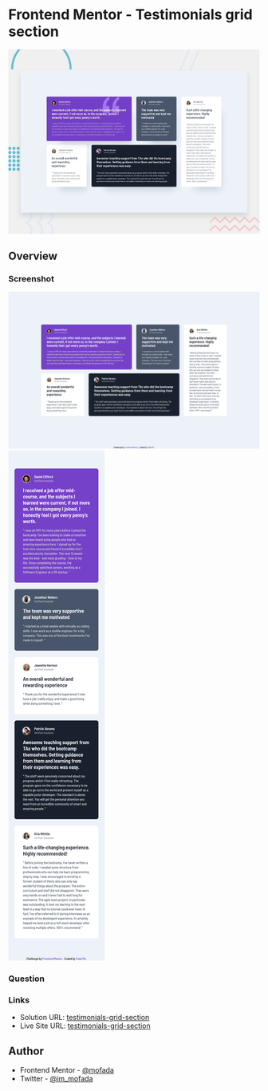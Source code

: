 # Frontend Mentor - Testimonials grid section

![Design preview for the Testimonials grid section coding challenge](./design/desktop-preview.jpg)

## Overview

### Screenshot

![screenshot](screenshot/screenshot.png)
![screenshot-mobile](screenshot/screenshot-mobile.png)

### Question

### Links

- Solution URL: [testimonials-grid-section](https://www.frontendmentor.io/solutions/testimonials-grid-section-with-tailwind-OfLPO59pNt)
- Live Site URL: [testimonials-grid-section](https://mofada.github.io/frontend-mentor/challenges/testimonials-grid-section/)

## Author

- Frontend Mentor - [@mofada](https://www.frontendmentor.io/profile/mofada)
- Twitter - [@im_mofada](https://x.com/im_mofada)
